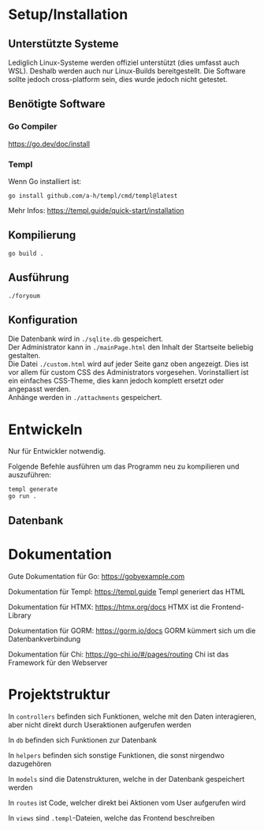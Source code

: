# Setup/Installation

## Unterstützte Systeme

Lediglich Linux-Systeme werden offiziel unterstützt (dies umfasst auch WSL). Deshalb werden auch nur Linux-Builds bereitgestellt. Die Software sollte jedoch cross-platform sein, dies wurde jedoch nicht getestet.

## Benötigte Software

### Go Compiler
https://go.dev/doc/install

### Templ
Wenn Go installiert ist:
```
go install github.com/a-h/templ/cmd/templ@latest
```

Mehr Infos:
https://templ.guide/quick-start/installation

## Kompilierung

```
go build .
```

## Ausführung

```
./foryoum
```

## Konfiguration

Die Datenbank wird in `./sqlite.db` gespeichert. 
</br>
Der Administrator kann in `./mainPage.html` den Inhalt der Startseite beliebig gestalten.
</br>
Die Datei `./custom.html` wird auf jeder Seite ganz oben angezeigt. Dies ist vor allem für custom CSS des Administrators vorgesehen. Vorinstalliert ist ein einfaches CSS-Theme, dies kann jedoch komplett ersetzt oder angepasst werden.
</br>
Anhänge werden in `./attachments` gespeichert.

# Entwickeln

Nur für Entwickler notwendig.

Folgende Befehle ausführen um das Programm neu zu kompilieren und auszuführen:

```
templ generate
go run .
```

## Datenbank

# Dokumentation

Gute Dokumentation für Go:
https://gobyexample.com

Dokumentation für Templ: https://templ.guide
Templ generiert das HTML

Dokumentation für HTMX: https://htmx.org/docs
HTMX ist die Frontend-Library

Dokumentation für GORM: https://gorm.io/docs
GORM kümmert sich um die Datenbankverbindung

Dokumentation für Chi: https://go-chi.io/#/pages/routing
Chi ist das Framework für den Webserver

# Projektstruktur

In `controllers` befinden sich Funktionen, welche mit den Daten interagieren, aber nicht direkt durch Useraktionen aufgerufen werden

In `db` befinden sich Funktionen zur Datenbank

In `helpers` befinden sich sonstige Funktionen, die sonst nirgendwo dazugehören

In `models` sind die Datenstrukturen, welche in der Datenbank gespeichert werden

In `routes` ist Code, welcher direkt bei Aktionen vom User aufgerufen wird

In `views` sind `.templ`-Dateien, welche das Frontend beschreiben
